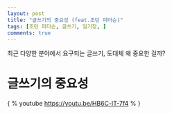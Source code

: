 ```yaml
---
layout: post
title: "글쓰기의 중요성 (feat.조던 피터슨)"
tags: [조던 피터슨, 글쓰기, 일기장, ]
comments: true
---
```


최근 다양한 분야에서 요구되는 글쓰기, 도대체 왜 중요한 걸까?

# 글쓰기의 중요성

{ % youtube https://youtu.be/HB6C-lT-7f4 % }
